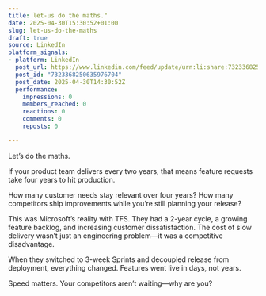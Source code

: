 ```yaml
---
title: let-us do the maths."
date: 2025-04-30T15:30:52+01:00
slug: let-us-do-the-maths
draft: true
source: LinkedIn
platform_signals:
- platform: LinkedIn
  post_url: https://www.linkedin.com/feed/update/urn:li:share:7323368250635976704
  post_id: "7323368250635976704"
  post_date: 2025-04-30T14:30:52Z
  performance:
    impressions: 0
    members_reached: 0
    reactions: 0
    comments: 0
    reposts: 0

---
```

Let’s do the maths.

If your product team delivers every two years, that means feature requests take four years to hit production.

How many customer needs stay relevant over four years? How many competitors ship improvements while you’re still planning your release?

This was Microsoft’s reality with TFS. They had a 2-year cycle, a growing feature backlog, and increasing customer dissatisfaction. The cost of slow delivery wasn’t just an engineering problem—it was a competitive disadvantage.

When they switched to 3-week Sprints and decoupled release from deployment, everything changed. Features went live in days, not years.

Speed matters. Your competitors aren’t waiting—why are you?
